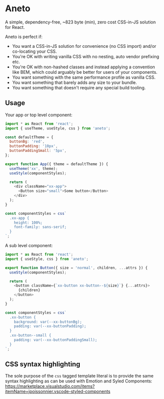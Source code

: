 # Aneto

A simple, dependency-free, ~823 byte (min), zero cost CSS-in-JS solution for React.

Aneto is perfect if:

- You want a CSS-in-JS solution for convenience (no CSS import) and/or co-locating your CSS.
- You're OK with writing vanilla CSS with no nesting, auto vendor prefixing etc.
- You're OK with non-hashed classes and instead applying a convention like BEM, which could arguably be better for users of your components.
- You want something with the same performance profile as vanilla CSS.
- You want something that barely adds any size to your bundle.
- You want something that doesn't require any special build tooling.

## Usage

Your app or top level component:

```js
import * as React from 'react';
import { useTheme, useStyle, css } from 'aneto';

const defaultTheme = {
  buttonBg: 'red',
  buttonPadding: '10px',
  buttonPaddingSmall: '5px',
};

export function App({ theme = defaultTheme }) {
  useTheme('xx', theme);
  useStyle(componentStyles);

  return (
    <div className="xx-app">
      <Button size="small">Some button</Button>
    </div>
  );
}

const componentStyles = css`
  .xx-app {
    height: 100%;
    font-family: sans-serif;
  }
`;
```

A sub level component:

```js
import * as React from 'react';
import { useStyle, css } from 'aneto';

export function Button({ size = 'normal', children, ...attrs }) {
  useStyle(componentStyles);

  return (
    <button className={`xx-button xx-button--${size}`} {...attrs}>
      {children}
    </button>
  );
}

const componentStyles = css`
  .xx-button {
    background: var(--xx-buttonBg);
    padding: var(--xx-buttonPadding);
  }
  .xx-button--small {
    padding: var(--xx-buttonPaddingSmall);
  }
`;
```

## CSS syntax highlighting

The sole purpose of the `css` tagged template literal is to provide the same syntax highlighting as can be used with Emotion and Syled Components: https://marketplace.visualstudio.com/items?itemName=jpoissonnier.vscode-styled-components
